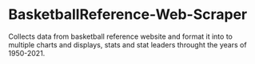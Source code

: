 # BasketballReference-Web-Scraper

Collects data from basketball reference website and format it into to multiple charts and displays, stats and stat leaders throught the years of 1950-2021.
